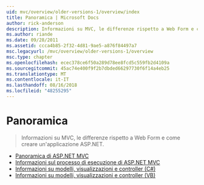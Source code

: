 ```yaml
---
uid: mvc/overview/older-versions-1/overview/index
title: Panoramica | Microsoft Docs
author: rick-anderson
description: Informazioni su MVC, le differenze rispetto a Web Form e come creare un'applicazione ASP.NET.
ms.author: riande
ms.date: 09/28/2011
ms.assetid: ccca4b85-2f32-4d81-9ae5-a876f84497a7
msc.legacyurl: /mvc/overview/older-versions-1/overview
msc.type: chapter
ms.openlocfilehash: ecec378ce6f50a289d78ee8fcd5c559fb2d4109a
ms.sourcegitcommit: 45ac74e400f9f2b7dbded66297730f6f14a4eb25
ms.translationtype: MT
ms.contentlocale: it-IT
ms.lasthandoff: 08/16/2018
ms.locfileid: "48255295"
---
```

<a name="overview"></a>Panoramica
====================
> Informazioni su MVC, le differenze rispetto a Web Form e come creare un'applicazione ASP.NET.


- [Panoramica di ASP.NET MVC](asp-net-mvc-overview.md)
- [Informazioni sul processo di esecuzione di ASP.NET MVC](understanding-the-asp-net-mvc-execution-process.md)
- [Informazioni su modelli, visualizzazioni e controller (C#)](understanding-models-views-and-controllers-cs.md)
- [Informazioni su modelli, visualizzazioni e controller (VB)](understanding-models-views-and-controllers-vb.md)
